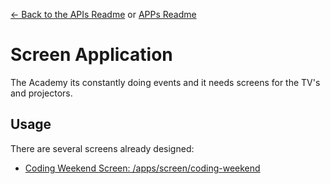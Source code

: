 [<- Back to the APIs Readme](../docs/README.md) or [APPs Readme](../README.md)

# Screen Application

The Academy its constantly doing events and it needs screens for the TV's and projectors.

## Usage

There are several screens already designed:
- [Coding Weekend Screen: /apps/screen/coding-weekend](/apps/screen/coding-weekend)